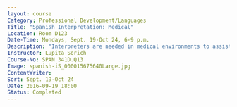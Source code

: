 ```yaml
---
layout: course
Category: Professional Development/Languages
Title: "Spanish Interpretation: Medical"
Location: Room D123
Date-Time: Mondays, Sept. 19-Oct 24, 6-9 p.m.
Description: "Interpreters are needed in medical environments to assist clients unable to communicate in English. Language barriers can prevent some clients from accessing services which might leave them at risk for receiving inappropriate medical care. This Healthcare Interpreters Training course will provide a strong foundation. The course includes practice through role playing for a real world experience. Topics include: The Role of the Interpreter, Interpreter Protocol, Code of Ethics, Standards of Practice, Medical Terminology, Body Systems and their functions, Cultural Competency, Title VI and the Health Insurance Portability and Accountability Act (HIPAA). <b>Class notes:</b> Participants must be fluent in both English and Spanish before enrollment. You must attend all classes and pass the final oral and written exams to earn a certificate of successful completion. <b>Materials fee is $10.</b>"
Instructor: Lupita Sorich
Course-No: SPAN 341D.Q13
Image: spanish-iS_000015675640Large.jpg
ContentWriter:
Sort: Sept. 19-Oct 24
Date: 2016-09-19 18:00
Status: Completed
---
```

